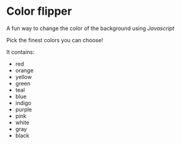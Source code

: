 # Color flipper

A fun way to change the color of the background using *Javascript*

Pick the finest colors you can choose!

It contains: 
- red
- orange
- yellow
- green
- teal
- blue
- indigo
- purple
- pink
- white
- gray
- black
